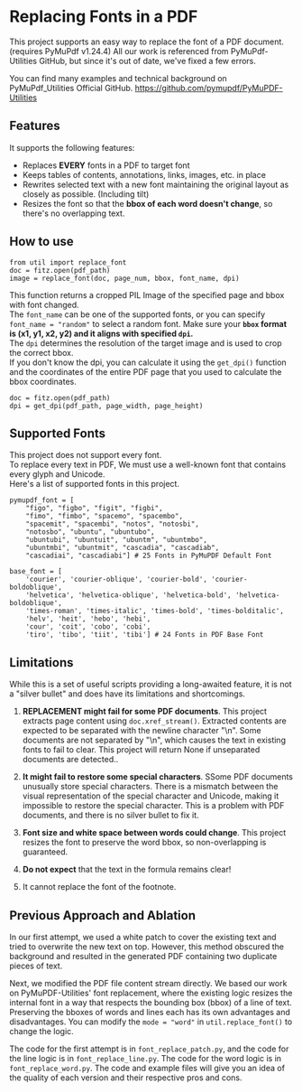 # Replacing Fonts in a PDF

This project supports an easy way to replace the font of a PDF document. (requires PyMuPdf v1.24.4) All our work is referenced from PyMuPdf-Utilities GitHub, but since it's out of date, we've fixed a few errors. 

You can find many examples and technical background on PyMuPdf_Utilities Official GitHub.
https://github.com/pymupdf/PyMuPDF-Utilities


## Features

It supports the following features:

* Replaces **EVERY** fonts in a PDF to target font
* Keeps tables of contents, annotations, links, images, etc. in place
* Rewrites selected text with a new font maintaining the original layout as closely as possible. (Including tilt)
* Resizes the font so that the **bbox of each word doesn't change**, so there's no overlapping text. 
## How to use

```
from util import replace_font
doc = fitz.open(pdf_path)
image = replace_font(doc, page_num, bbox, font_name, dpi)
```

This function returns a cropped PIL Image of the specified page and bbox with font changed.   
The ```font_name``` can be one of the supported fonts, or you can specify ```font_name = "random"``` to select a random font.
Make sure your **```bbox``` format is (x1, y1, x2, y2) and it aligns with specified ```dpi```.**   
The ```dpi``` determines the resolution of the target image and is used to crop the correct bbox.  
If you don't know the dpi, you can calculate it using the ```get_dpi()``` function and the coordinates of the entire PDF page that you used to calculate the bbox coordinates.  


```
doc = fitz.open(pdf_path)
dpi = get_dpi(pdf_path, page_width, page_height)
```


## Supported Fonts

This project does not support every font.   
To replace every text in PDF, We must use a well-known font that contains every glyph and Unicode.  
Here's a list of supported fonts in this project.

```
pymupdf_font = [
    "figo", "figbo", "figit", "figbi", 
    "fimo", "fimbo", "spacemo", "spacembo", 
    "spacemit", "spacembi", "notos", "notosbi",  
    "notosbo", "ubuntu", "ubuntubo",
    "ubuntubi", "ubuntuit", "ubuntm", "ubuntmbo", 
    "ubuntmbi", "ubuntmit", "cascadia", "cascadiab", 
    "cascadiai", "cascadiabi"] # 25 Fonts in PyMuPDF Default Font

base_font = [
    'courier', 'courier-oblique', 'courier-bold', 'courier-boldoblique', 
    'helvetica', 'helvetica-oblique', 'helvetica-bold', 'helvetica-boldoblique', 
    'times-roman', 'times-italic', 'times-bold', 'times-bolditalic', 
    'helv', 'heit', 'hebo', 'hebi', 
    'cour', 'coit', 'cobo', 'cobi', 
    'tiro', 'tibo', 'tiit', 'tibi'] # 24 Fonts in PDF Base Font
```


## Limitations

While this is a set of useful scripts providing a long-awaited feature, it is not a "silver bullet" and does have its limitations and shortcomings.

1. **REPLACEMENT might fail for some PDF documents**. This project extracts page content using ```doc.xref_stream()```. Extracted contents are expected to be separated with the newline character "\n". Some documents are not separated by "\n", which causes the text in existing fonts to fail to clear. This project will return None if unseparated documents are detected..

2. **It might fail to restore some special characters**. SSome PDF documents unusually store special characters. There is a mismatch between the visual representation of the special character and Unicode, making it impossible to restore the special character. This is a problem with PDF documents, and there is no silver bullet to fix it.

3. **Font size and white space between words could change**. This project resizes the font to preserve the word bbox, so non-overlapping is guaranteed.

4. **Do not expect** that the text in the formula remains clear!

5. It cannot replace the font of the footnote. 


## Previous Approach and Ablation

In our first attempt, we used a white patch to cover the existing text and tried to overwrite the new text on top. However, this method obscured the background and resulted in the generated PDF containing two duplicate pieces of text.

Next, we modified the PDF file content stream directly. We based our work on PyMuPDF-Utilities' font replacement, where the existing logic resizes the internal font in a way that respects the bounding box (bbox) of a line of text. Preserving the bboxes of words and lines each has its own advantages and disadvantages. You can modify the ```mode = "word"``` in ```util.replace_font()``` to change the logic.

The code for the first attempt is in ```font_replace_patch.py```, and the code for the line logic is in ```font_replace_line.py```. The code for the word logic is in ```font_replace_word.py```. The code and example files will give you an idea of the quality of each version and their respective pros and cons.
